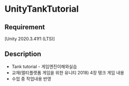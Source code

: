# UnityTankTutorial

## Requirement

[Unity 2020.3.41f1 (LTS)]

## Description

- Tank tutorial - 게임엔진이해와실습
- 교재(멀티플랫폼 게임을 위한 유니티 2018) 4장 탱크 게임 내용
- 수업 중 작업내용 반영

